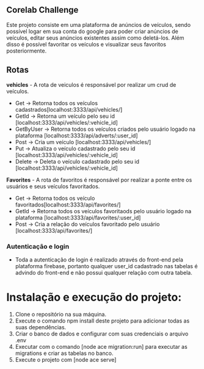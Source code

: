 ## Corelab Challenge

Este projeto consiste em uma plataforma de anúncios de veículos, sendo possível logar em sua conta do google para poder criar anúncios de veículos, editar seus anúncios existentes assim como deletá-los. Além disso é possível favoritar os veículos e visualizar seus favoritos posteriormente.

## Rotas

**vehicles** - A rota de veiculos é responsável por realizar um crud de veículos.

- Get -> Retorna todos os veículos cadastrados[localhost:3333/api/vehicles/]
- GetId -> Retorna um veículo pelo seu id [localhost:3333/api/vehicles/:vehicle_id]
- GetByUser -> Retorna todos os veículos criados pelo usuário logado na plataforma [localhost:3333/api/adverts/:user_id]
- Post -> Cria um veículo [localhost:3333/api/vehicles/]
- Put -> Atualiza o veículo cadastrado pelo seu id [localhost:3333/api/vehicles/:vehicle_id]
- Delete -> Deleta o veículo cadastrado pelo seu id [localhost:3333/api/vehicles/:vehicle_id]

**Favorites** - A rota de favoritos é responsável por realizar a ponte entre os usuários e seus veículos favoritados.

- Get -> Retorna todos os veículo favoritados[localhost:3333/api/favorites/]
- GetId -> Retorna todos os veículos favoritaods pelo usuário logado na plataforma [localhost:3333/api/favorites/:user_id]
- Post -> Cria a relação do veículos favoritado pelo usuário [localhost:3333/api/favorites/]

### Autenticação e login

- Toda a autenticação de login é realizado através do front-end pela plataforma firebase, portanto qualquer user_id cadastrado nas tabelas é advindo do front-end e não possui qualquer relação com outra tabela.

# Instalação e execução do projeto:

1. Clone o repositório na sua máquina.
2. Execute o comando npm install deste projeto para adicionar todas as suas dependências.
3. Criar o banco de dados e configurar com suas credenciais o arquivo .env
4. Executar com o comando [node ace migration:run] para executar as migrations e criar as tabelas no banco.
5. Execute o projeto com [node ace serve]